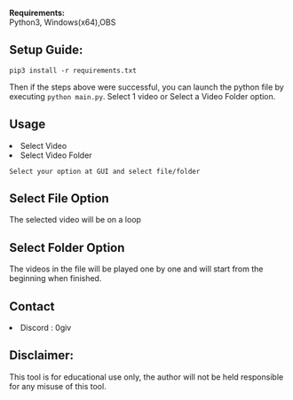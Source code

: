 

**Requirements:**\
Python3, Windows(x64),OBS


## **Setup Guide:**

```
pip3 install -r requirements.txt
```
Then if the steps above were successful, you can launch the python file by executing ```python main.py```. Select 1 video or Select a Video Folder option.


## **Usage**
<li>Select Video</li>
<li>Select Video Folder</li>

```
Select your option at GUI and select file/folder
```
## **Select File Option**
The selected video will be on a loop

## **Select Folder Option**
The videos in the file will be played one by one and will start from the beginning when finished.

## **Contact**
<li>Discord : 0giv
  
## **Disclaimer:**

This tool is for educational use only, the author will not be held responsible for any misuse of this tool.

